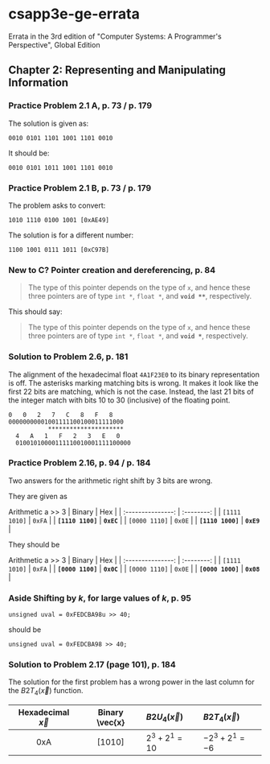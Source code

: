 # csapp3e-ge-errata
Errata in the 3rd edition of "Computer Systems: A Programmer's Perspective", Global Edition

## Chapter 2: Representing and Manipulating Information

### Practice Problem 2.1 A, p. 73 / p. 179
The solution is given as:
```
0010 0101 1101 1001 1101 0010
```
It should be:
```
0010 0101 1011 1001 1101 0010
```

### Practice Problem 2.1 B, p. 73 / p. 179
The problem asks to convert:
```
1010 1110 0100 1001 [0xAE49]
```
The solution is for a different number:
```
1100 1001 0111 1011 [0xC97B]
```

### **New to C?**	Pointer creation and dereferencing, p. 84
> The type of this pointer depends on the type of `x`, and hence these three
> pointers are of type `int *`, `float *`, and **`void **`**, respectively.

This should say:

> The type of this pointer depends on the type of `x`, and hence these three
> pointers are of type `int *`, `float *`, and **`void *`**, respectively.

### Solution to Problem 2.6, p. 181
The alignment of the hexadecimal float `4A1F23E0` to its binary representation
is off.
The asterisks marking matching bits is wrong. It makes it look like the first
22 bits are matching, which is not the case. Instead, the last 21 bits of the
integer match with bits 10 to 30 (inclusive) of the floating point.
```
0   0   2   7   C   8   F   8
00000000001001111100100011111000
           *********************
  4   A   1   F   2   3   E   0
  01001010000111110010001111100000
```

### Practice Problem 2.16, p. 94 / p. 184
Two answers for the arithmetic right shift by 3 bits are wrong.

They are given as

Arithmetic a >> 3
| Binary            | Hex        |
| :---------------: | :--------: |
| `[1111 1010]`     | `0xFA`     |
| **`[1110 1100]`** | **`0xEC`** |
| `[0000 1110]`     | `0x0E`     |
| **`[1110 1000]`** | **`0xE9`** |


They should be

Arithmetic a >> 3
| Binary            | Hex        |
| :---------------: | :--------: |
| `[1111 1010]`     | `0xFA`     |
| **`[0000 1100]`** | **`0x0C`** |
| `[0000 1110]`     | `0x0E`     |
| **`[0000 1000]`** | **`0x08`** |

### **Aside**	Shifting by *k*, for large values of *k*, p. 95
`unsigned uval = 0xFEDCBA98u >> 40;`

should be

`unsigned uval = 0xFEDCBA98 >> 40;`

### Solution to Problem 2.17 (page 101), p. 184
The solution for the first problem has a wrong power in the last column for
the $B2T_4 \left( \vec{x} \right)$ function.

| Hexadecimal $\vec{x}$ | Binary \vec{x} | $B2U_4 \left( \vec{x} \right)$ | $B2T_4 \left( \vec{x} \right)$ |
| :-------------------: | :------------: | :----------------------------- | :----------------------------- |
| 0xA                   | [1010]         | $2^3 + 2^1 = 10$               | $-2^3 + 2^1 = -6$              |

